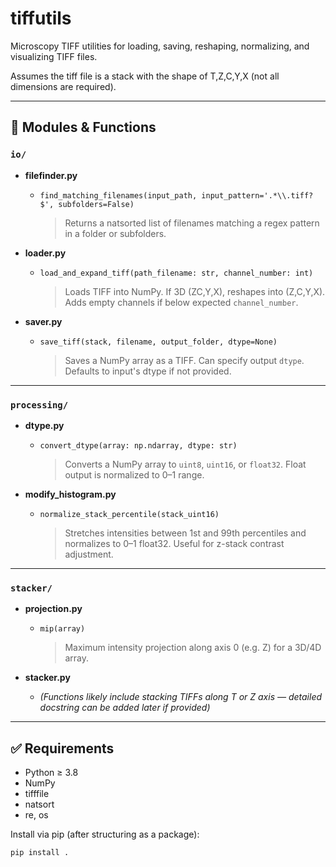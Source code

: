 # tiffutils

Microscopy TIFF utilities for loading, saving, reshaping, normalizing, and visualizing TIFF files.

Assumes the tiff file is a stack with the shape of T,Z,C,Y,X (not all dimensions are required).


---

## 🔧 Modules & Functions

### `io/`

- **filefinder.py**
  - `find_matching_filenames(input_path, input_pattern='.*\\.tiff?$', subfolders=False)`
    > Returns a natsorted list of filenames matching a regex pattern in a folder or subfolders.

- **loader.py**
  - `load_and_expand_tiff(path_filename: str, channel_number: int)`
    > Loads TIFF into NumPy. If 3D (ZC,Y,X), reshapes into (Z,C,Y,X). Adds empty channels if below expected `channel_number`.

- **saver.py**
  - `save_tiff(stack, filename, output_folder, dtype=None)`
    > Saves a NumPy array as a TIFF. Can specify output `dtype`. Defaults to input's dtype if not provided.

---

### `processing/`

- **dtype.py**
  - `convert_dtype(array: np.ndarray, dtype: str)`
    > Converts a NumPy array to `uint8`, `uint16`, or `float32`. Float output is normalized to 0–1 range.

- **modify_histogram.py**
  - `normalize_stack_percentile(stack_uint16)`
    > Stretches intensities between 1st and 99th percentiles and normalizes to 0–1 float32. Useful for z-stack contrast adjustment.

---

### `stacker/`

- **projection.py**
  - `mip(array)`
    > Maximum intensity projection along axis 0 (e.g. Z) for a 3D/4D array.

- **stacker.py**
  - *(Functions likely include stacking TIFFs along T or Z axis — detailed docstring can be added later if provided)*

---

## ✅ Requirements

- Python ≥ 3.8
- NumPy
- tifffile
- natsort
- re, os

Install via pip (after structuring as a package):

```bash
pip install .
